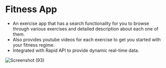 # Fitness App
- An exercise app that has a search functionality for you to browse through various exercises and detailed description about each one of them.
- Also provides youtube videos for each exercise to get you started with your fitness regime.
- Integrated with Rapid API to provide dynamic real-time data.

![Screenshot (93)](https://github.com/Arisha110/Fitness-App/assets/96740259/c2919a8f-a1d0-43ab-92ba-0d8b137de23e)

  

  
